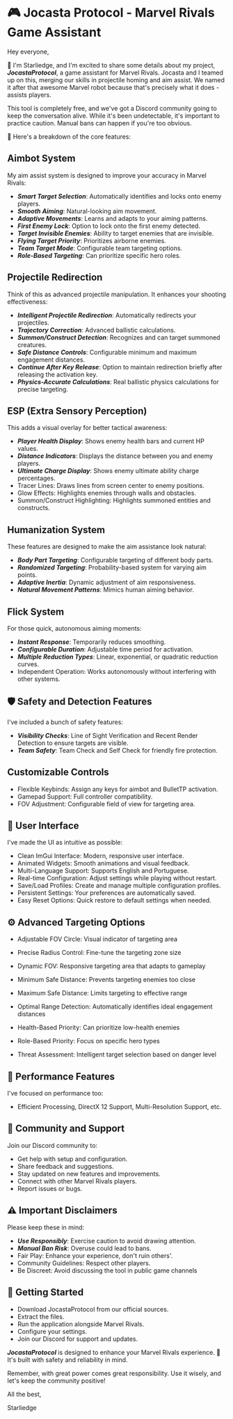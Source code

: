 # 🎮 Jocasta Protocol - Marvel Rivals Game Assistant

Hey everyone,

🌟 I'm Starliedge, and I'm excited to share some details about my project, ***JocastaProtocol***, a game assistant for Marvel Rivals. Jocasta and I teamed up on this, merging our skills in projectile homing and aim assist. We named it after that awesome Marvel robot because that's precisely what it does - assists players.

This tool is completely free, and we've got a Discord community going to keep the conversation alive. While it's been undetectable, it's important to practice caution. Manual bans can happen if you're too obvious.

🎯 Here's a breakdown of the core features:

## Aimbot System

My aim assist system is designed to improve your accuracy in Marvel Rivals:

-   ***Smart Target Selection***: Automatically identifies and locks onto enemy players.
-   ***Smooth Aiming***: Natural-looking aim movement.
-   ***Adaptive Movements***: Learns and adapts to your aiming patterns.
-   ***First Enemy Lock***: Option to lock onto the first enemy detected.
-   ***Target Invisible Enemies***: Ability to target enemies that are invisible.
-   ***Flying Target Priority***: Prioritizes airborne enemies.
-   ***Team Target Mode***: Configurable team targeting options.
-   ***Role-Based Targeting***: Can prioritize specific hero roles.

## Projectile Redirection

Think of this as advanced projectile manipulation. It enhances your shooting effectiveness:

-   ***Intelligent Projectile Redirection***: Automatically redirects your projectiles.
-   ***Trajectory Correction***: Advanced ballistic calculations.
-   ***Summon/Construct Detection***: Recognizes and can target summoned creatures.
-   ***Safe Distance Controls***: Configurable minimum and maximum engagement distances.
-   ***Continue After Key Release***: Option to maintain redirection briefly after releasing the activation key.
-   ***Physics-Accurate Calculations***: Real ballistic physics calculations for precise targeting.

## ESP (Extra Sensory Perception)

This adds a visual overlay for better tactical awareness:

-   ***Player Health Display***: Shows enemy health bars and current HP values.
-   ***Distance Indicators***: Displays the distance between you and enemy players.
-   ***Ultimate Charge Display***: Shows enemy ultimate ability charge percentages.
-   Tracer Lines: Draws lines from screen center to enemy positions.
-   Glow Effects: Highlights enemies through walls and obstacles.
-   Summon/Construct Highlighting: Highlights summoned entities and constructs.

## Humanization System

These features are designed to make the aim assistance look natural:

-   ***Body Part Targeting***: Configurable targeting of different body parts.
-   ***Randomized Targeting***: Probability-based system for varying aim points.
-   ***Adaptive Inertia***: Dynamic adjustment of aim responsiveness.
-   ***Natural Movement Patterns***: Mimics human aiming behavior.

## Flick System

For those quick, autonomous aiming moments:

-   ***Instant Response***: Temporarily reduces smoothing.
-   ***Configurable Duration***: Adjustable time period for activation.
-   ***Multiple Reduction Types***: Linear, exponential, or quadratic reduction curves.
-   Independent Operation: Works autonomously without interfering with other systems.

## 🛡️ Safety and Detection Features

I've included a bunch of safety features:

-   ***Visibility Checks***: Line of Sight Verification and Recent Render Detection to ensure targets are visible.
-   ***Team Safety***: Team Check and Self Check for friendly fire protection.

## Customizable Controls

-   Flexible Keybinds: Assign any keys for aimbot and BulletTP activation.
-   Gamepad Support: Full controller compatibility.
-   FOV Adjustment: Configurable field of view for targeting area.

## 🎨 User Interface

I've made the UI as intuitive as possible:

-   Clean ImGui Interface: Modern, responsive user interface.
-   Animated Widgets: Smooth animations and visual feedback.
-   Multi-Language Support: Supports English and Portuguese.
-   Real-time Configuration: Adjust settings while playing without restart.
- Save/Load Profiles: Create and manage multiple configuration profiles.
- Persistent Settings: Your preferences are automatically saved.
- Easy Reset Options: Quick restore to default settings when needed.

## ⚙️ Advanced Targeting Options

- Adjustable FOV Circle: Visual indicator of targeting area
- Precise Radius Control: Fine-tune the targeting zone size
- Dynamic FOV: Responsive targeting area that adapts to gameplay

- Minimum Safe Distance: Prevents targeting enemies too close
- Maximum Safe Distance: Limits targeting to effective range
- Optimal Range Detection: Automatically identifies ideal engagement distances

- Health-Based Priority: Can prioritize low-health enemies
- Role-Based Priority: Focus on specific hero types
- Threat Assessment: Intelligent target selection based on danger level

## 🚀 Performance Features

I've focused on performance too:

- Efficient Processing, DirectX 12 Support, Multi-Resolution Support, etc.

## 💬 Community and Support

Join our Discord community to:

-   Get help with setup and configuration.
-   Share feedback and suggestions.
-   Stay updated on new features and improvements.
-   Connect with other Marvel Rivals players.
-   Report issues or bugs.

## ⚠️ Important Disclaimers

Please keep these in mind:

-   ***Use Responsibly***: Exercise caution to avoid drawing attention.
-   ***Manual Ban Risk***: Overuse could lead to bans.
-   Fair Play: Enhance your experience, don't ruin others'.
-   Community Guidelines: Respect other players.
-   Be Discreet: Avoid discussing the tool in public game channels

## 🎯 Getting Started

-   Download JocastaProtocol from our official sources.
-   Extract the files.
-   Run the application alongside Marvel Rivals.
-   Configure your settings.
-   Join our Discord for support and updates.

***JocastaProtocol*** is designed to enhance your Marvel Rivals experience. 🦾 It's built with safety and reliability in mind.

Remember, with great power comes great responsibility. Use it wisely, and let's keep the community positive!

All the best,

Starliedge

